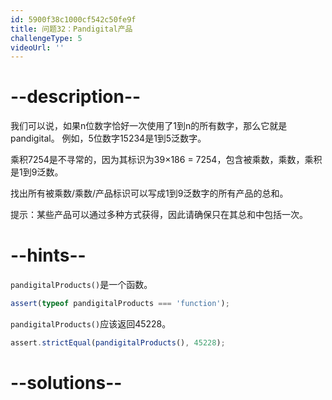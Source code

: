 ```yaml
---
id: 5900f38c1000cf542c50fe9f
title: 问题32：Pandigital产品
challengeType: 5
videoUrl: ''
---
```


# --description--

我们可以说，如果n位数字恰好一次使用了1到n的所有数字，那么它就是pandigital。 例如，5位数字15234是1到5泛数字。

乘积7254是不寻常的，因为其标识为39×186 = 7254，包含被乘数，乘数，乘积是1到9泛数。

找出所有被乘数/乘数/产品标识可以写成1到9泛数字的所有产品的总和。

提示：某些产品可以通过多种方式获得，因此请确保只在其总和中包括一次。

# --hints--

`pandigitalProducts()`是一个函数。

```js
assert(typeof pandigitalProducts === 'function');
```

`pandigitalProducts()`应该返回45228。

```js
assert.strictEqual(pandigitalProducts(), 45228);
```

# --solutions--

